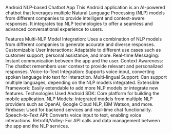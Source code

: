 Android NLP-based Chatbot App
This Android application is an AI-powered chatbot that leverages multiple Natural Language Processing (NLP) models from different companies to provide intelligent and context-aware responses. It integrates top NLP technologies to offer a seamless and advanced conversational experience to users.

Features
Multi-NLP Model Integration: Uses a combination of NLP models from different companies to generate accurate and diverse responses.
Customizable User Interactions: Adaptable to different use cases such as customer support, personal assistance, and more.
Real-time Messaging: Instant communication between the app and the user.
Context Awareness: The chatbot remembers user context to provide relevant and personalized responses.
Voice-to-Text Integration: Supports voice input, converting spoken language into text for interaction.
Multi-lingual Support: Can support multiple languages, depending on the NLP models integrated.
Extensible Framework: Easily extendable to add more NLP models or integrate new features.
Technologies Used
Android SDK: Core platform for building the mobile application.
NLP Models: Integrated models from multiple NLP providers such as OpenAI, Google Cloud NLP, IBM Watson, and more.
Firebase: Used for backend services and real-time chat functionality.
Speech-to-Text API: Converts voice input to text, enabling voice interactions.
Retrofit/Volley: For API calls and data management between the app and the NLP services.
